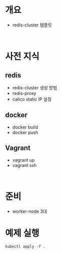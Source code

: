 # 개요
* redis-cluster 템플릿

<br>

# 사전 지식
## redis
* redis-cluster 생성 방법
* redis-proxy
* calico static IP 설정

## docker
* docker build
* docker push

## Vagrant
* vagrant up
* vagrant ssh

<br>

# 준비
* worker-node 3대

# 예제 실행
```
kubectl apply -f .
```